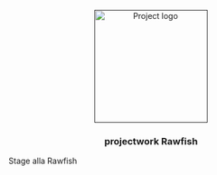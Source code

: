 <p align="center">
  <a href="" rel="noopener">
 <img width=200px height=200px src="https://media.licdn.com/dms/image/v2/C560BAQEBqZrdDHdqkQ/company-logo_200_200/company-logo_200_200/0/1631339688286?e=2147483647&v=beta&t=wQAfCKMuzlnV0AEBYRkubCKAMFm9toUdLLdK51DV7vk" alt="Project logo"></a>
</p>

<h3 align="center">projectwork Rawfish</h3>
<p>
  Stage alla Rawfish
</p>
